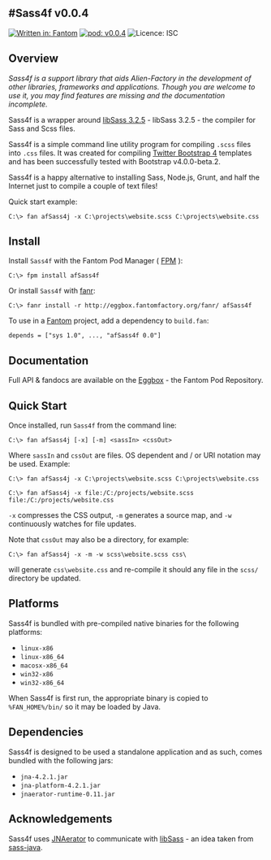 #Sass4f v0.0.4
---

[![Written in: Fantom](http://img.shields.io/badge/written%20in-Fantom-lightgray.svg)](http://fantom-lang.org/)
[![pod: v0.0.4](http://img.shields.io/badge/pod-v0.0.4-yellow.svg)](http://www.fantomfactory.org/pods/afSass4f)
![Licence: ISC](http://img.shields.io/badge/licence-ISC-blue.svg)

## Overview

*Sass4f is a support library that aids Alien-Factory in the development of other libraries, frameworks and applications. Though you are welcome to use it, you may find features are missing and the documentation incomplete.*

Sass4f is a wrapper around [libSass 3.2.5](http://sass-lang.com/libsass) - libSass 3.2.5 - the compiler for Sass and Scss files.

Sass4f is a simple command line utility program for compiling `.scss` files into `.css` files. It was created for compiling [Twitter Bootstrap 4](http://getbootstrap.com/) templates and has been successfully tested with Bootstrap v4.0.0-beta.2.

Sass4f is a happy alternative to installing Sass, Node.js, Grunt, and half the Internet just to compile a couple of text files!

Quick start example:

    C:\> fan afSass4j -x C:\projects\website.scss C:\projects\website.css

## Install

Install `Sass4f` with the Fantom Pod Manager ( [FPM](http://eggbox.fantomfactory.org/pods/afFpm) ):

    C:\> fpm install afSass4f

Or install `Sass4f` with [fanr](http://fantom.org/doc/docFanr/Tool.html#install):

    C:\> fanr install -r http://eggbox.fantomfactory.org/fanr/ afSass4f

To use in a [Fantom](http://fantom-lang.org/) project, add a dependency to `build.fan`:

    depends = ["sys 1.0", ..., "afSass4f 0.0"]

## Documentation

Full API & fandocs are available on the [Eggbox](http://eggbox.fantomfactory.org/pods/afSass4f/) - the Fantom Pod Repository.

## Quick Start

Once installed, run `Sass4f` from the command line:

    C:\> fan afSass4j [-x] [-m] <sassIn> <cssOut>

Where `sassIn` and `cssOut` are files. OS dependent and / or URI notation may be used. Example:

    C:\> fan afSass4j -x C:\projects\website.scss C:\projects\website.css
    
    C:\> fan afSass4j -x file:/C:/projects/website.scss file:/C:/projects/website.css

`-x` compresses the CSS output, `-m` generates a source map, and `-w` continuously watches for file updates.

Note that `cssOut` may also be a directory, for example:

    C:\> fan afSass4j -x -m -w scss\website.scss css\

will generate `css\website.css` and re-compile it should any file in the `scss/` directory be updated.

## Platforms

Sass4f is bundled with pre-compiled native binaries for the following platforms:

- `linux-x86`
- `linux-x86_64`
- `macosx-x86_64`
- `win32-x86`
- `win32-x86_64`

When Sass4f is first run, the appropriate binary is copied to `%FAN_HOME%/bin/` so it may be loaded by Java.

## Dependencies

Sass4f is designed to be used a standalone application and as such, comes bundled with the following jars:

- `jna-4.2.1.jar`
- `jna-platform-4.2.1.jar`
- `jnaerator-runtime-0.11.jar`

## Acknowledgements

Sass4f uses [JNAerator](https://github.com/nativelibs4java/JNAerator) to communicate with [libSass](http://sass-lang.com/libsass) - an idea taken from [sass-java](https://github.com/cathive/sass-java).


